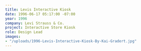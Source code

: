 ```yaml
---
title: Levis Interactive Kiosk
date: 1996-06-17 05:17:00 -07:00
year: 1996
company: Levi Strauss & Co.
project: Interactive Store Kiosk
role: Design Lead
images:
- "/uploads/1996-Levis-Interactive-Kiosk-By-Kai-Gradert.jpg"
---
```


